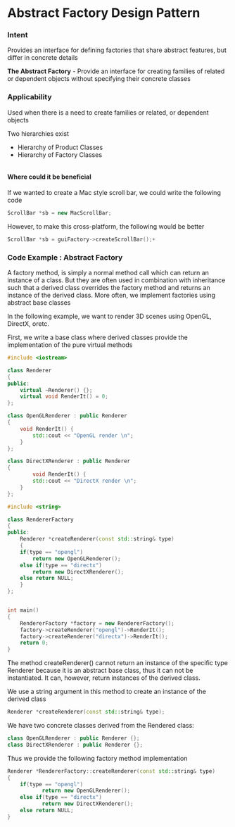 # Abstract Factory Design Pattern

### Intent

Provides an interface for defining factories that share abstract features, but differ in concrete details

**The Abstract Factory** - Provide an interface for creating families of related or dependent objects without specifying their concrete classes

### Applicability

Used when there is a need to create families or related, or dependent objects

Two hierarchies exist

* Hierarchy of Product Classes
* Hierarchy of Factory Classes

<figure><img src="https://i.imgur.com/ETbxBUr.png" alt=""><figcaption></figcaption></figure>

#### Where could it be beneficial

If we wanted to create a Mac style scroll bar, we could write the following code

```cpp
ScrollBar *sb = new MacScrollBar;
```

However, to make this cross-platform, the following would be better

```cpp
ScrollBar *sb = guiFactory->createScrollBar();+
```

### Code Example : Abstract Factory

A factory method, is simply a normal method call which can return an instance of a class. But they are often used in combination with inheritance such that a derived class overrides the factory method and returns an instance of the derived class. More often, we implement factories using abstract base classes

In the following example, we want to render 3D scenes using OpenGL, DirectX, oretc.&#x20;

First, we write a base class where derived classes provide the implementation of the pure virtual methods

```cpp
#include <iostream>

class Renderer
{
public:
	virtual ~Renderer() {};
	virtual void RenderIt() = 0;
};

class OpenGLRenderer : public Renderer 
{
	void RenderIt() {
		std::cout << "OpenGL render \n";
	}
};

class DirectXRenderer : public Renderer 
{
		void RenderIt() {
		std::cout << "DirectX render \n";
	}
};

#include <string>

class RendererFactory
{
public:
	Renderer *createRenderer(const std::string& type) 
	{
	if(type == "opengl") 
		return new OpenGLRenderer();
	else if(type == "directx") 
		return new DirectXRenderer();
	else return NULL;
	}
};


int main()
{
	RendererFactory *factory = new RendererFactory();
	factory->createRenderer("opengl")->RenderIt();
	factory->createRenderer("directx")->RenderIt();
	return 0;
}
```

The method createRenderer() cannot return an instance of the specific type Renderer because it is an abstract base class, thus it can not be instantiated. It can, however, return instances of the derived class.&#x20;

We use a string argument in this method to create an instance of the derived class

```cpp
Renderer *createRenderer(const std::string& type);
```

We have two concrete classes derived from the Rendered class:

```cpp
class OpenGLRenderer : public Renderer {};
class DirectXRenderer : public Renderer {};
```

Thus we provide the following factory method implementation

```cpp
Renderer *RendererFactory::createRenderer(const std::string& type)
{
	if(type == "opengl") 
           return new OpenGLRenderer();
	else if(type == "directx") 
           return new DirectXRenderer();
	else return NULL;
}
```
